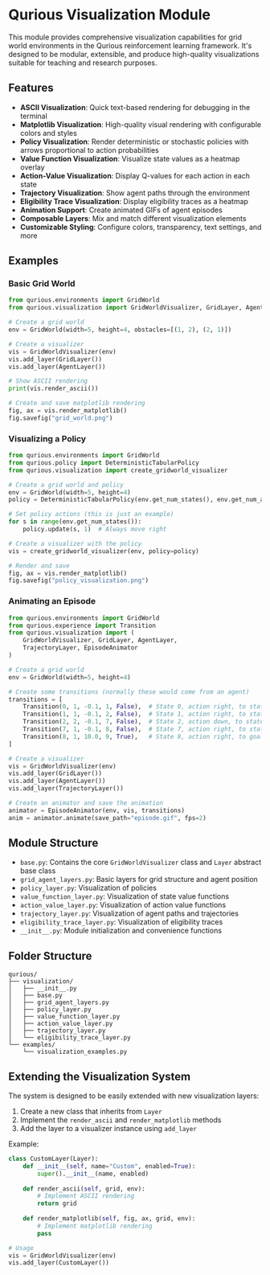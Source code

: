# Qurious Visualization Module

This module provides comprehensive visualization capabilities for grid world environments in the Qurious reinforcement learning framework. It's designed to be modular, extensible, and produce high-quality visualizations suitable for teaching and research purposes.

## Features

- **ASCII Visualization**: Quick text-based rendering for debugging in the terminal
- **Matplotlib Visualization**: High-quality visual rendering with configurable colors and styles
- **Policy Visualization**: Render deterministic or stochastic policies with arrows proportional to action probabilities
- **Value Function Visualization**: Visualize state values as a heatmap overlay
- **Action-Value Visualization**: Display Q-values for each action in each state
- **Trajectory Visualization**: Show agent paths through the environment
- **Eligibility Trace Visualization**: Display eligibility traces as a heatmap
- **Animation Support**: Create animated GIFs of agent episodes
- **Composable Layers**: Mix and match different visualization elements
- **Customizable Styling**: Configure colors, transparency, text settings, and more

## Examples

### Basic Grid World

```python
from qurious.environments import GridWorld
from qurious.visualization import GridWorldVisualizer, GridLayer, AgentLayer

# Create a grid world
env = GridWorld(width=5, height=4, obstacles=[(1, 2), (2, 1)])

# Create a visualizer
vis = GridWorldVisualizer(env)
vis.add_layer(GridLayer())
vis.add_layer(AgentLayer())

# Show ASCII rendering
print(vis.render_ascii())

# Create and save matplotlib rendering
fig, ax = vis.render_matplotlib()
fig.savefig("grid_world.png")
```

### Visualizing a Policy

```python
from qurious.environments import GridWorld
from qurious.policy import DeterministicTabularPolicy
from qurious.visualization import create_gridworld_visualizer

# Create a grid world and policy
env = GridWorld(width=5, height=4)
policy = DeterministicTabularPolicy(env.get_num_states(), env.get_num_actions())

# Set policy actions (this is just an example)
for s in range(env.get_num_states()):
    policy.update(s, 1)  # Always move right

# Create a visualizer with the policy
vis = create_gridworld_visualizer(env, policy=policy)

# Render and save
fig, ax = vis.render_matplotlib()
fig.savefig("policy_visualization.png")
```

### Animating an Episode

```python
from qurious.environments import GridWorld
from qurious.experience import Transition
from qurious.visualization import (
    GridWorldVisualizer, GridLayer, AgentLayer, 
    TrajectoryLayer, EpisodeAnimator
)

# Create a grid world
env = GridWorld(width=5, height=4)

# Create some transitions (normally these would come from an agent)
transitions = [
    Transition(0, 1, -0.1, 1, False),  # State 0, action right, to state 1
    Transition(1, 1, -0.1, 2, False),  # State 1, action right, to state 2
    Transition(2, 2, -0.1, 7, False),  # State 2, action down, to state 7
    Transition(7, 1, -0.1, 8, False),  # State 7, action right, to state 8
    Transition(8, 1, 10.0, 9, True),   # State 8, action right, to goal
]

# Create a visualizer
vis = GridWorldVisualizer(env)
vis.add_layer(GridLayer())
vis.add_layer(AgentLayer())
vis.add_layer(TrajectoryLayer())

# Create an animator and save the animation
animator = EpisodeAnimator(env, vis, transitions)
anim = animator.animate(save_path="episode.gif", fps=2)
```

## Module Structure

- `base.py`: Contains the core `GridWorldVisualizer` class and `Layer` abstract base class
- `grid_agent_layers.py`: Basic layers for grid structure and agent position
- `policy_layer.py`: Visualization of policies
- `value_function_layer.py`: Visualization of state value functions
- `action_value_layer.py`: Visualization of action value functions
- `trajectory_layer.py`: Visualization of agent paths and trajectories
- `eligibility_trace_layer.py`: Visualization of eligibility traces
- `__init__.py`: Module initialization and convenience functions

## Folder Structure

```
qurious/
├── visualization/
│   ├── __init__.py
│   ├── base.py
│   ├── grid_agent_layers.py
│   ├── policy_layer.py
│   ├── value_function_layer.py
│   ├── action_value_layer.py
│   ├── trajectory_layer.py
│   └── eligibility_trace_layer.py
└── examples/
    └── visualization_examples.py
```

## Extending the Visualization System

The system is designed to be easily extended with new visualization layers:

1. Create a new class that inherits from `Layer`
2. Implement the `render_ascii` and `render_matplotlib` methods
3. Add the layer to a visualizer instance using `add_layer`

Example:

```python
class CustomLayer(Layer):
    def __init__(self, name="Custom", enabled=True):
        super().__init__(name, enabled)
    
    def render_ascii(self, grid, env):
        # Implement ASCII rendering
        return grid
    
    def render_matplotlib(self, fig, ax, grid, env):
        # Implement matplotlib rendering
        pass

# Usage
vis = GridWorldVisualizer(env)
vis.add_layer(CustomLayer())
```
